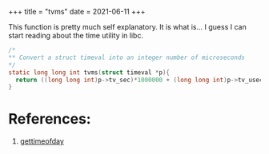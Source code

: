 +++
title = "tvms"
date = 2021-06-11
+++

This function is pretty much self explanatory.
It is what is...
I guess I can start reading about the time utility in libc.

```c
/*
** Convert a struct timeval into an integer number of microseconds
*/
static long long int tvms(struct timeval *p){
  return ((long long int)p->tv_sec)*1000000 + (long long int)p->tv_usec;
}
```

# References:

1. [gettimeofday](https://man7.org/linux/man-pages/man3/gettimeofday.3p.html)
